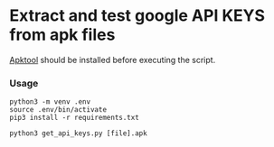 # Extract and test google API KEYS from apk files

[Apktool](https://apktool.org) should be installed before executing the script.

### Usage

```
python3 -m venv .env
source .env/bin/activate
pip3 install -r requirements.txt
```

```
python3 get_api_keys.py [file].apk
```
